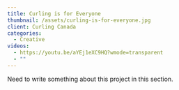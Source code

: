 ```yaml
---
title: Curling is for Everyone
thumbnail: /assets/curling-is-for-everyone.jpg
client: Curling Canada
categories:
  - Creative
videos:
  - https://youtu.be/aYEj1eXC9HQ?wmode=transparent
  - ""
---
```


Need to write something about this project in this section.
